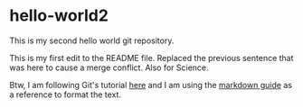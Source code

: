 # hello-world2
This is my second hello world git repository.

This is my first edit to the README file.
Replaced the previous sentence that was here to cause a merge conflict. Also for Science.

Btw, I am following Git's tutorial [here](https://docs.github.com/en/get-started/quickstart/hello-world) and I am using the [markdown guide](https://www.markdownguide.org/cheat-sheet/) as a reference to format the text.
